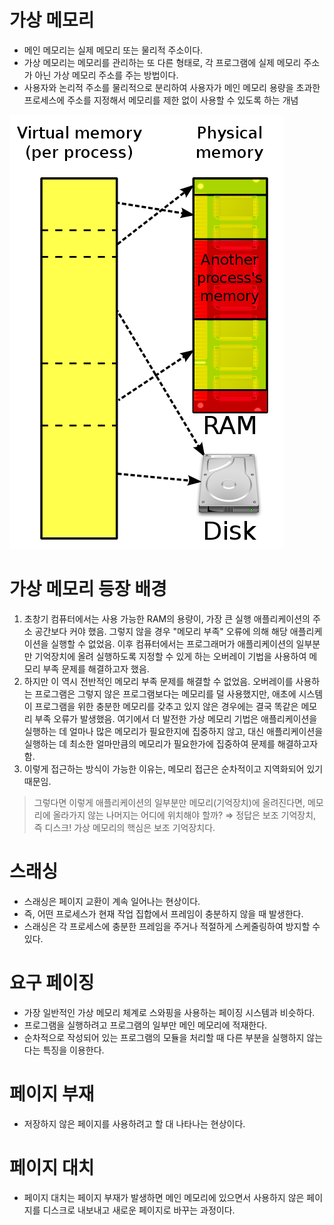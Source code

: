 # 가상 메모리
- 메인 메모리는 실제 메모리 또는 물리적 주소이다.
- 가상 메모리는 메모리를 관리하는 또 다른 형태로, 각 프로그램에 실제 메모리 주소가 아닌 가상 메모리 주소를 주는 방법이다.
- 사용자와 논리적 주소를 물리적으로 분리하여 사용자가 메인 메모리 용량을 초과한 프로세스에 주소를 지정해서 메모리를 제한 없이 사용할 수 있도록 하는 개념

![img_1.png](../../image/OS_IMAGE/img_1.png)


# 가상 메모리 등장 배경
1. 초창기 컴퓨터에서는 사용 가능한 RAM의 용량이, 가장 큰 실행 애플리케이션의 주소 공간보다 커야 했음. 그렇지 않을 경우 "메모리 부족" 오류에 의해 해당 애플리케이션을 실행할 수 없었음.
이후 컴퓨터에서는 프로그래머가 애플리케이션의 일부분만 기억장치에 올려 실행하도록 지정할 수 있게 하는 오버레이 기법을 사용하여 메모리 부족 문제를 해결하고자 했음.
2. 하지만 이 역시 전반적인 메모리 부족 문제를 해결할 수 없었음. 오버레이를 사용하는 프로그램은 그렇지 않은 프로그램보다는 메모리를 덜 사용했지만, 애초에 시스템이 프로그램을 위한 충분한 메모리를 갖추고 있지 않은 경우에는 결국 똑같은 메모리 부족 오류가 발생했음.
여기에서 더 발전한 가상 메모리 기법은 애플리케이션을 실행하는 데 얼마나 많은 메모리가 필요한지에 집중하지 않고, 대신 애플리케이션을 실행하는 데 최소한 얼마만큼의 메모리가 필요한가에 집중하여 문제를 해결하고자 함.
3. 이렇게 접근하는 방식이 가능한 이유는, 메모리 접근은 순차적이고 지역화되어 있기 때문임.

 > 그렇다면 이렇게 애플리케이션의 일부분만 메모리(기억장치)에 올려진다면, 메모리에 올라가지 않는 나머지는 어디에 위치해야 할까? ⇒ 정답은 보조 기억장치, 즉 디스크!
가상 메모리의 핵심은 보조 기억장치다.


# 스래싱
- 스래싱은 페이지 교환이 계속 일어나는 현상이다. 
- 즉, 어떤 프로세스가 현재 작업 집합에서 프레임이 충분하지 않을 때 발생한다.
- 스래싱은 각 프로세스에 충분한 프레임을 주거나 적절하게 스케줄링하여 방지할 수 있다.


# 요구 페이징
- 가장 일반적인 가상 메모리 체계로 스와핑을 사용하는 페이징 시스템과 비슷하다.
- 프로그램을 실행하려고 프로그램의 일부만 메인 메모리에 적재한다.
- 순차적으로 작성되어 있는 프로그램의 모듈을 처리할 때 다른 부분을 실행하지 않는다는 특징을 이용한다.


# 페이지 부재
- 저장하지 않은 페이지를 사용하려고 할 대 나타나는 현상이다.


# 페이지 대치
- 페이지 대치는 페이지 부재가 발생하면 메인 메모리에 있으면서 사용하지 않은 페이지를 디스크로 내보내고 새로운 페이지로 바꾸는 과정이다.
